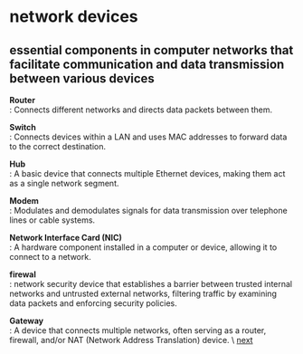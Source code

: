 # network devices
## essential components in computer networks that facilitate communication and data transmission between various devices

**Router** \
    : Connects different networks and directs data packets between them.

**Switch** \
    : Connects devices within a LAN and uses MAC addresses to forward data to the correct destination.

**Hub** \
    : A basic device that connects multiple Ethernet devices, making them act as a single network segment.

**Modem** \
    : Modulates and demodulates signals for data transmission over telephone lines or cable systems.

**Network Interface Card (NIC)** \
    : A hardware component installed in a computer or device, allowing it to connect to a network.

**firewal** \
    : network security device that establishes a barrier between trusted internal networks and untrusted external networks, filtering traffic by examining data packets and enforcing security policies.

**Gateway** \
    : A device that connects multiple networks, often serving as a router, firewall, and/or NAT (Network Address Translation) device. \ 
    [next](https://github.com/ROT101/learn_something/blob/main/networking/6.ip_address.md)

